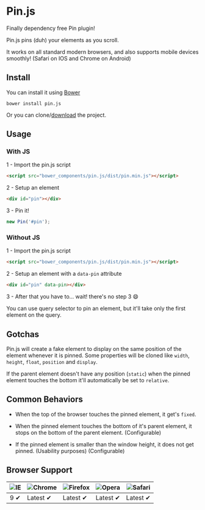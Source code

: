 # Pin.js

Finally dependency free Pin plugin!

Pin.js pins (duh) your elements as you scroll.

It works on all standard modern browsers, and also supports mobile devices smoothly! (Safari on IOS and Chrome on Android)

## Install

You can install it using [Bower](http://bower.io/)

```
bower install pin.js
```

Or you can clone/[download](https://github.com/mauriciosoares/pin.js/archive/master.zip) the project.

## Usage

### With JS

1 - Import the pin.js script

```html
<script src="bower_components/pin.js/dist/pin.min.js"></script>
```

2 - Setup an element

```html
<div id="pin"></div>
```

3 - Pin it!

```js
new Pin('#pin');
```

### Without JS

1 - Import the pin.js script

```html
<script src="bower_components/pin.js/dist/pin.min.js"></script>
```

2 - Setup an element with a `data-pin` attribute

```html
<div id="pin" data-pin></div>
```

3 - After that you have to... wait! there's no step 3 :smile:

You can use query selector to pin an element, but it'll take only the first element on the query.

## Gotchas

Pin.js will create a fake element to display on the same position of the element whenever it is pinned. Some properties will be cloned like `width`, `height`, `float`, `position` and `display`.

If the parent element doesn't have any position (`static`) when the pinned element touches the bottom it'll automatically be set to `relative`.

## Common Behaviors

* When the top of the browser touches the pinned element, it get's `fixed`.

* When the pinned element touches the bottom of it's parent element, it stops on the bottom of the parent element. (Configurable)

* If the pinned element is smaller than the window height, it does not get pinned. (Usability purposes) (Configurable)

## Browser Support

![IE](https://cloud.githubusercontent.com/assets/398893/3528325/20373e76-078e-11e4-8e3a-1cb86cf506f0.png) | ![Chrome](https://cloud.githubusercontent.com/assets/398893/3528328/23bc7bc4-078e-11e4-8752-ba2809bf5cce.png) | ![Firefox](https://cloud.githubusercontent.com/assets/398893/3528329/26283ab0-078e-11e4-84d4-db2cf1009953.png) | ![Opera](https://cloud.githubusercontent.com/assets/398893/3528330/27ec9fa8-078e-11e4-95cb-709fd11dac16.png) | ![Safari](https://cloud.githubusercontent.com/assets/398893/3528331/29df8618-078e-11e4-8e3e-ed8ac738693f.png)
--- | --- | --- | --- | --- |
<center>9 ✔</center> | Latest ✔ | Latest ✔ | Latest ✔ | Latest ✔ |

